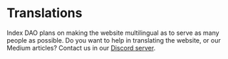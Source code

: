 # Translations

Index DAO plans on making the website multilingual as to serve as many people as possible. Do you want to help in translating the website, or our Medium articles? Contact us in our [Discord server](https://discord.gg/indexdao/).
